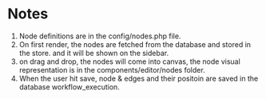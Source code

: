 # Notes

1. Node definitions are in the config/nodes.php file.
2. On first render, the nodes are fetched from the database and stored in the store. and it will be shown on the sidebar.
3. on drag and drop, the nodes will come into canvas, the node visual representation is in the components/editor/nodes folder.
4. When the user hit save, node & edges and their positoin are saved in the database workflow_execution.
